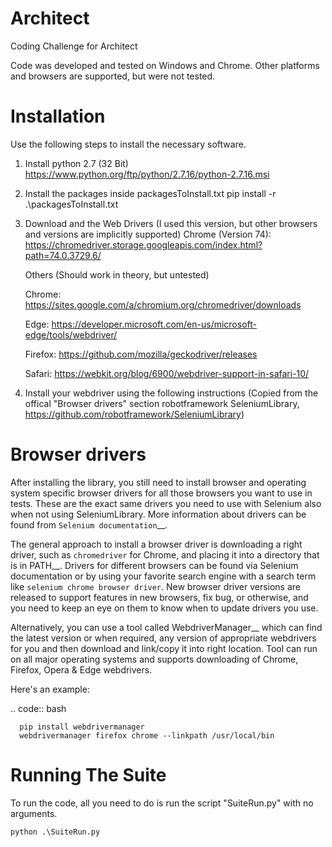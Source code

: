 # Architect
Coding Challenge for Architect

Code was developed and tested on Windows and Chrome. Other platforms and browsers are supported, but were not tested.

# Installation
Use the following steps to install the necessary software.
1. Install python 2.7 (32 Bit)
    https://www.python.org/ftp/python/2.7.16/python-2.7.16.msi


2. Install the packages inside packagesToInstall.txt
    pip install -r .\packagesToInstall.txt


3. Download and the Web Drivers (I used this version, but other browsers and versions are implicitly supported)
    Chrome (Version 74): https://chromedriver.storage.googleapis.com/index.html?path=74.0.3729.6/

    Others (Should work in theory, but untested)
    
    Chrome:	        https://sites.google.com/a/chromium.org/chromedriver/downloads
    
    Edge:	        https://developer.microsoft.com/en-us/microsoft-edge/tools/webdriver/
    
    Firefox:	    https://github.com/mozilla/geckodriver/releases
    
    Safari:	        https://webkit.org/blog/6900/webdriver-support-in-safari-10/


4. Install your webdriver using the following instructions (Copied from the offical "Browser drivers" section robotframework SeleniumLibrary, https://github.com/robotframework/SeleniumLibrary)

# Browser drivers

After installing the library, you still need to install browser and
operating system specific browser drivers for all those browsers you
want to use in tests. These are the exact same drivers you need to use with
Selenium also when not using SeleniumLibrary. More information about
drivers can be found from `Selenium documentation`__.

The general approach to install a browser driver is downloading a right
driver, such as ``chromedriver`` for Chrome, and placing it into
a directory that is in PATH__. Drivers for different browsers
can be found via Selenium documentation or by using your favorite
search engine with a search term like ``selenium chrome browser driver``.
New browser driver versions are released to support features in
new browsers, fix bug, or otherwise, and you need to keep an eye on them
to know when to update drivers you use.

Alternatively, you can use a tool called WebdriverManager__ which can
find the latest version or when required, any version of appropriate
webdrivers for you and then download and link/copy it into right
location. Tool can run on all major operating systems and supports
downloading of Chrome, Firefox, Opera & Edge webdrivers.

Here's an example:

.. code:: bash

      pip install webdrivermanager
      webdrivermanager firefox chrome --linkpath /usr/local/bin


# Running The Suite
To run the code, all you need to do is run the script "SuiteRun.py" with no arguments.

    python .\SuiteRun.py

